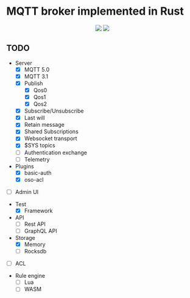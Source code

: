 # MQTT broker implemented in Rust

<div align="center">
  <!-- CI -->
  <img src="https://github.com/sunli829/rsmqtt/workflows/CI/badge.svg" />
  <!-- codecov -->
  <img src="https://codecov.io/gh/sunli829/rsmqtt/branch/master/graph/badge.svg" />
</div>

## TODO

- Server
    - [X] MQTT 5.0
    - [X] MQTT 3.1
    - [X] Publish
      - [X] Qos0
      - [X] Qos1
      - [X] Qos2
    - [X] Subscribe/Unsubscribe
    - [X] Last will
    - [X] Retain message
    - [X] Shared Subscriptions
    - [X] Websocket transport
    - [X] $SYS topics
    - [ ] Authentication exchange
    - [ ] Telemetry
- Plugins
  - [X] basic-auth
  - [X] oso-acl
- [ ] Admin UI
- Test
  - [X] Framework
- API
  - [ ] Rest API
  - [ ] GraphQL API
- Storage
    - [X] Memory
    - [ ] Rocksdb
- [ ] ACL
- Rule engine
    - [ ] Lua
    - [ ] WASM
